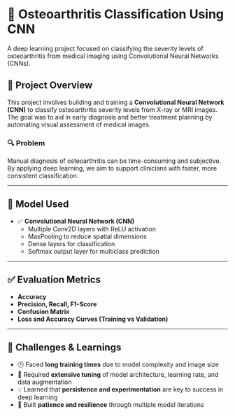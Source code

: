 # 🦴 Osteoarthritis Classification Using CNN

A deep learning project focused on classifying the severity levels of osteoarthritis from medical imaging using Convolutional Neural Networks (CNNs).

## 🧠 Project Overview

This project involves building and training a **Convolutional Neural Network (CNN)** to classify osteoarthritis severity levels from X-ray or MRI images. The goal was to aid in early diagnosis and better treatment planning by automating visual assessment of medical images.

### 🔍 Problem
Manual diagnosis of osteoarthritis can be time-consuming and subjective. By applying deep learning, we aim to support clinicians with faster, more consistent classification.

---

## 🧪 Model Used

- ✅ **Convolutional Neural Network (CNN)**
  - Multiple Conv2D layers with ReLU activation
  - MaxPooling to reduce spatial dimensions
  - Dense layers for classification
  - Softmax output layer for multiclass prediction

---

## ✅ Evaluation Metrics

- **Accuracy**
- **Precision, Recall, F1-Score**
- **Confusion Matrix**
- **Loss and Accuracy Curves (Training vs Validation)**

---
## 📌 Challenges & Learnings

- 🕒 Faced **long training times** due to model complexity and image size  
- 🧪 Required **extensive tuning** of model architecture, learning rate, and data augmentation  
- 💡 Learned that **persistence and experimentation** are key to success in deep learning  
- 🧘 Built **patience and resilience** through multiple model iterations  
